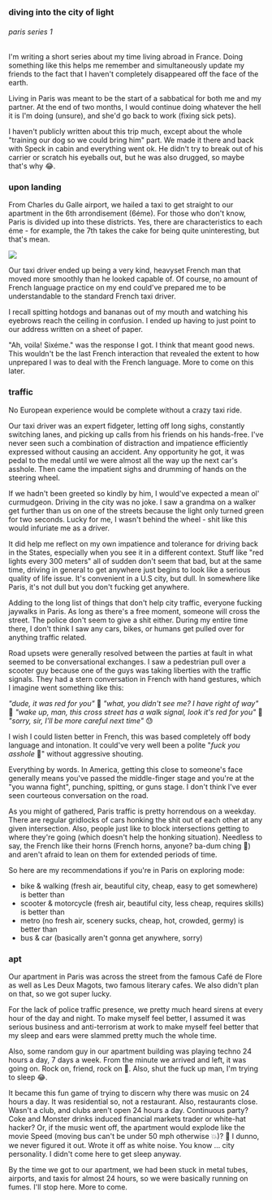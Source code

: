 ### diving into the city of light 
###### paris series 1

I'm writing a short series about my time living abroad in France. Doing something like this helps me remember and simultaneously update my friends to the fact that I haven't completely disappeared off the face of the earth.

Living in Paris was meant to be the start of a sabbatical for both me and my partner. At the end of two months, I would continue doing whatever the hell it is I'm doing (unsure), and she'd go back to work (fixing sick pets). 

I haven't publicly written about this trip much, except about the whole "training our dog so we could bring him" part. We made it there and back with Speck in cabin and everything went ok. He didn't try to break out of his carrier or scratch his eyeballs out, but he was also drugged, so maybe that's why 😂.

### upon landing

From Charles du Galle airport, we hailed a taxi to get straight to our apartment in the 6th arrondisement (6éme). For those who don't know, Paris is divided up into these districts. Yes, there are characteristics to each éme - for example, the 7th takes the cake for being quite uninteresting, but that's mean. 

![](paris-eme.png)

Our taxi driver ended up being a very kind, heavyset French man that moved more smoothly than he looked capable of. Of course, no amount of French language practice on my end could've prepared me to be understandable to the standard French taxi driver.

I recall spitting hotdogs and bananas out of my mouth and watching his eyebrows reach the ceiling in confusion. I ended up having to just point to our address written on a sheet of paper.

"Ah, voila! Sixéme." was the response I got. I think that meant good news. This wouldn't be the last French interaction that revealed the extent to how unprepared I was to deal with the French language. More to come on this later.

### traffic

No European experience would be complete without a crazy taxi ride.

Our taxi driver was an expert fidgeter, letting off long sighs, constantly switching lanes, and picking up calls from his friends on his hands-free. I've never seen such a combination of distraction and impatience efficiently expressed without causing an accident. Any opportunity he got, it was pedal to the medal until we were almost all the way up the next car's asshole. Then came the impatient sighs and drumming of hands on the steering wheel.

If we hadn't been greeted so kindly by him, I would've expected a mean ol' curmudgeon. Driving in the city was no joke. I saw a grandma on a walker get further than us on one of the streets because the light only turned green for two seconds. Lucky for me, I wasn't behind the wheel - shit like this would infuriate me as a driver.

It did help me reflect on my own impatience and tolerance for driving back in the States, especially when you see it in a different context. Stuff like "red lights every 300 meters" all of sudden don't seem that bad, but at the same time, driving in general to get anywhere just begins to look like a serious quality of life issue. It's convenient in a U.S city, but dull. In somewhere like Paris, it's not dull but you don't fucking get anywhere.

Adding to the long list of things that don't help city traffic, everyone fucking jaywalks in Paris. As long as there's a free moment, someone will cross the street. The police don't seem to give a shit either. During my entire time there, I don't think I saw any cars, bikes, or humans get pulled over for anything traffic related. 

Road upsets were generally resolved between the parties at fault in what seemed to be conversational exchanges. I saw a pedestrian pull over a scooter guy because one of the guys was taking liberties with the traffic signals. They had a stern conversation in French with hand gestures, which I imagine went something like this:

*"dude, it was red for you"* 😤
*"what, you didn't see me? I have right of way"* 👀
*"wake up, man, this cross street has a walk signal, look it's red for you"* 🚦
*"sorry, sir, I'll be more careful next time"* 😓

I wish I could listen better in French, this was based completely off body language and intonation. It could've very well been a polite "*fuck you asshole* 🙂" without aggressive shouting.

Everything by words. In America, getting this close to someone's face generally means you've passed the middle-finger stage and you're at the "you wanna fight", punching, spitting, or guns stage. I don't think I've ever seen courteous conversation on the road.

As you might of gathered, Paris traffic is pretty horrendous on a weekday. There are regular gridlocks of cars honking the shit out of each other at any given intersection. Also, people just like to block intersections getting to where they're going (which doesn't help the honking situation). Needless to say, the French like their horns (French horns, anyone? ba-dum ching 🥁) and aren't afraid to lean on them for extended periods of time.

So here are my recommendations if you're in Paris on exploring mode:

- bike & walking (fresh air, beautiful city, cheap, easy to get somewhere) is better than
- scooter & motorcycle (fresh air, beautiful city, less cheap, requires skills) is better than
- metro (no fresh air, scenery sucks, cheap, hot, crowded, germy) is better than
- bus & car (basically aren't gonna get anywhere, sorry)

### apt

Our apartment in Paris was across the street from the famous Café de Flore as well as Les Deux Magots, two famous literary cafes. We also didn't plan on that, so we got super lucky.

For the lack of police traffic presence, we pretty much heard sirens at every hour of the day and night. To make myself feel better, I assumed it was serious business and anti-terrorism at work to make myself feel better that my sleep and ears were slammed pretty much the whole time.

Also, some random guy in our apartment building was playing techno 24 hours a day, 7 days a week. From the minute we arrived and left, it was going on. Rock on, friend, rock on 🤘. Also, shut the fuck up man, I'm trying to sleep 😂.

It became this fun game of trying to discern why there was music on 24 hours a day. It was residential so, not a restaurant. Also, restaurants close. Wasn't a club, and clubs aren't open 24 hours a day. Continuous party? Coke and Monster drinks induced financial markets trader or white-hat hacker? Or, if the music went off, the apartment would explode like the movie Speed (moving bus can't be under 50 mph otherwise 💥)? 🤣 I dunno, we never figured it out. Wrote it off as white noise. You know ... city personality. I didn't come here to get sleep anyway.

By the time we got to our apartment, we had been stuck in metal tubes, airports, and taxis for almost 24 hours, so we were basically running on fumes. I'll stop here. More to come.